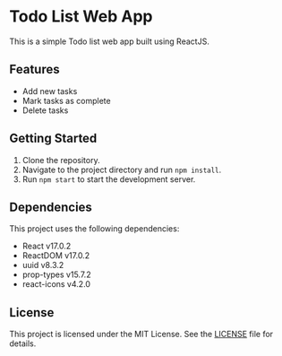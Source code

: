 # Todo List Web App

This is a simple Todo list web app built using ReactJS.

## Features

- Add new tasks
- Mark tasks as complete
- Delete tasks

## Getting Started

1. Clone the repository.
2. Navigate to the project directory and run `npm install`.
3. Run `npm start` to start the development server.

## Dependencies

This project uses the following dependencies:

- React v17.0.2
- ReactDOM v17.0.2
- uuid v8.3.2
- prop-types v15.7.2
- react-icons v4.2.0

## License

This project is licensed under the MIT License. See the [LICENSE](LICENSE) file for details.
